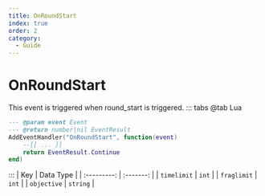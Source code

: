 ```yaml
---
title: OnRoundStart
index: true
order: 2
category:
  - Guide
---
```


# OnRoundStart
This event is triggered when round_start is triggered.
::: tabs
@tab Lua
```lua
--- @param event Event
--- @return number|nil EventResult
AddEventHandler("OnRoundStart", function(event)
    --[[ ... ]]
    return EventResult.Continue
end)
```

:::
|     Key     | Data Type |
| :---------: | :-------: |
| `timelimit` |   `int`   |
| `fraglimit` |   `int`   |
| `objective` |  `string` |